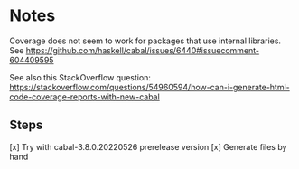 # Notes

Coverage does not seem to work for packages that use internal libraries. See
https://github.com/haskell/cabal/issues/6440#issuecomment-604409595

See also this StackOverflow question:
https://stackoverflow.com/questions/54960594/how-can-i-generate-html-code-coverage-reports-with-new-cabal

## Steps

[x] Try with cabal-3.8.0.20220526 prerelease version
[x] Generate files by hand
